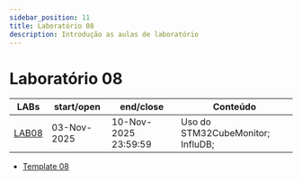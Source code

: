 ```yaml
---
sidebar_position: 11
title: Laboratório 08
description: Introdução as aulas de laboratório
---
```


# Laboratório 08

| LABs                 | start/open  | end/close            | Conteúdo                          |
| -------------------- | ----------- | -------------------- | --------------------------------- |
| [LAB08](/labs/lab08) | 03-Nov-2025 | 10-Nov-2025 23:59:59 | Uso do STM32CubeMonitor; InfluDB; |

- [Template 08](https://github.com/ELT73A-LAB-TPL/LAB08)
